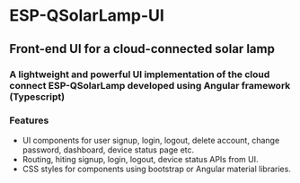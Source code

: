 # ESP-QSolarLamp-UI


## Front-end UI for a cloud-connected solar lamp
### A lightweight and powerful UI implementation of the cloud connect ESP-QSolarLamp developed using Angular framework (Typescript)

### Features
* UI components for user signup, login, logout, delete account, change password, dashboard, device status page etc.
* Routing, hiting signup, login, logout, device status APIs from UI.
* CSS styles for components using bootstrap or Angular material libraries.